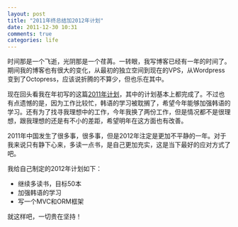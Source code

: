 ```yaml
---
layout: post
title: "2011年终总结加2012年计划"
date: 2011-12-30 10:31
comments: true
categories: life
---
```

时间那是一个飞逝，光阴那是一个荏苒。一转眼，我写博客已经有一年的时间了。期间我的博客也有很大的变化，从最初的独立空间到现在的VPS，从Wordpress变到了Octopress，应该说折腾的不算少，但也乐在其中。

<!-- more -->

现在回头看我在年初写的这篇[2011年计划](http://liuxuan.info/blog/2011/01/01/plans-for-2011/ "2011年计划")，其中的计划基本上都完成了。不过也有点遗憾的是，因为工作比较忙，韩语的学习被耽搁了，希望今年能够加强韩语的学习。还有为了找寻我理想中的工作，今年我换了两份工作，但是情况都不是很理想，跟我理想的还是有不小的差距，希望明年在这方面也有改善。

2011年中国发生了很多事，很多事，但是2012年注定是更加不平静的一年。对于我来说只有静下心来，多读一点书，是自己更加充实，这是当下最好的应对方式了吧。

我给自己制定的2012年计划如下：

* 继续多读书，目标50本
* 加强韩语的学习
* 写一个MVC和ORM框架

就这样吧，一切贵在坚持！

